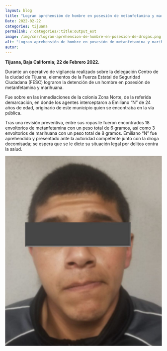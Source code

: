 ```yaml
---
layout: blog
title: "Logran aprehensión de hombre en posesión de metanfetamina y marihuana"
Date: 2022-02-22
categories: tijuana
permalink: /:categories/:title:output_ext
image: /img/cnr/logran-aprehension-de-hombre-en-posesion-de-drogas.png
alt: "Logran aprehensión de hombre en posesión de metanfetamina y marihuana"
autor:
---
```


**Tijuana, Baja California; 22 de Febrero 2022.** 

Durante un operativo de vigilancia realizado sobre la delegación Centro de la ciudad de Tijuana, elementos de la Fuerza Estatal de Seguridad Ciudadana (FESC) lograron la detención de un hombre en posesión de metanfetamina y marihuana.  

Fue sobre en las inmediaciones de la colonia Zona Norte, de la referida demarcación, en donde los agentes interceptaron a Emiliano “N” de 24 años de edad, originario de este municipio quien se encontraba en la vía pública.  

Tras una revisión preventiva, entre sus ropas le fueron encontrados 18 envoltorios de metanfetamina con un peso total de 6 gramos, así como 3 envoltorios de marihuana con un peso total de 8 gramos. Emiliano “N” fue aprehendido y presentado ante la autoridad competente junto con la droga decomisada; se espera que se le dicte su situación legal por delitos contra la salud.

<div id="carouselExampleSlidesOnly" class="carousel slide" data-ride="carousel">
  <div class="carousel-inner">
    <div class="carousel-item active">
       <img class="d-block w-100" src="/img/cnr/logran-aprehension-de-hombre-en-posesion-de-drogas.png" loading="lazy"  alt="Logran aprehensión de hombre en posesión de metanfetamina y marihuana">
    </div>
  </div>
</div>